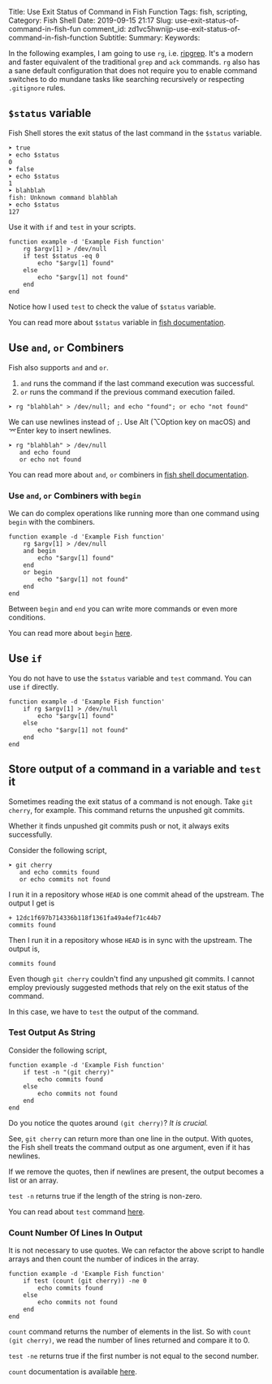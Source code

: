 Title: Use Exit Status of Command in Fish Function
Tags: fish, scripting,
Category: Fish Shell
Date: 2019-09-15 21:17
Slug: use-exit-status-of-command-in-fish-fun
comment_id: zd1vc5hwnijp-use-exit-status-of-command-in-fish-function
Subtitle:
Summary:
Keywords:

In the following examples, I am going to use `rg`, i.e. [ripgrep](https://github.com/BurntSushi/ripgrep). It's a modern and faster equivalent of the traditional `grep` and `ack` commands. `rg` also has a sane default configuration that does not require you to enable command switches to do mundane tasks like searching recursively or respecting `.gitignore` rules.

## `$status` variable

Fish Shell stores the exit status of the last command in the `$status` variable.

```fish
➤ true
➤ echo $status
0
➤ false
➤ echo $status
1
➤ blahblah
fish: Unknown command blahblah
➤ echo $status
127
```

Use it with `if` and `test` in your scripts.

```fish
function example -d 'Example Fish function'
    rg $argv[1] > /dev/null
    if test $status -eq 0
        echo "$argv[1] found"
    else
        echo "$argv[1] not found"
    end
end
```

Notice how I used `test` to check the value of `$status` variable.

You can read more about `$status` variable in [fish documentation](https://fishshell.com/docs/current/index.html#variables-status).

## Use `and`, `or` Combiners

Fish also supports `and` and `or`.

1. `and` runs the command if the last command execution was successful.
1. `or` runs the command if the previous command execution failed.

```fish
➤ rg "blahblah" > /dev/null; and echo "found"; or echo "not found"
```

We can use newlines instead of `;`. Use Alt (⌥Option key on macOS) and ⌤Enter key to insert newlines.

```fish
➤ rg "blahblah" > /dev/null
   and echo found
   or echo not found
```

You can read more about `and`, `or` combiners in [fish shell documentation](https://fishshell.com/docs/current/tutorial.html#tut_combiners).

### Use `and`, `or` Combiners with `begin`

We can do complex operations like running more than one command using `begin` with the combiners.

```fish
function example -d 'Example Fish function'
    rg $argv[1] > /dev/null
    and begin
        echo "$argv[1] found"
    end
    or begin
        echo "$argv[1] not found"
    end
end
```

Between `begin` and `end` you can write more commands or even more conditions.

You can read more about `begin` [here](https://fishshell.com/docs/current/commands.html#begin).

## Use `if`

You do not have to use the `$status` variable and `test` command. You can use `if` directly.

```fish
function example -d 'Example Fish function'
    if rg $argv[1] > /dev/null
        echo "$argv[1] found"
    else
        echo "$argv[1] not found"
    end
end
```

## Store output of a command in a variable and `test` it

Sometimes reading the exit status of a command is not enough. Take `git cherry`, for example. This command returns the unpushed git commits.

Whether it finds unpushed git commits push or not, it always exits successfully.

Consider the following script,

```fish
➤ git cherry
   and echo commits found
   or echo commits not found
```

I run it in a repository whose `HEAD` is one commit ahead of the upstream. The output I get is

```fish
+ 12dc1f697b714336b118f1361fa49a4ef71c44b7
commits found
```

Then I run it in a repository whose `HEAD` is in sync with the upstream. The output is,

```fish
commits found
```

Even though `git cherry` couldn't find any unpushed git commits. I cannot employ previously suggested methods that rely on the exit status of the command.

In this case, we have to `test` the output of the command.

### Test Output As String

Consider the following script,

```fish
function example -d 'Example Fish function'
    if test -n "(git cherry)"
        echo commits found
    else
        echo commits not found
    end
end
```

Do you notice the quotes around `(git cherry)`? _It is crucial._

See, `git cherry` can return more than one line in the output. With quotes, the Fish shell treats the command output as one argument, even if it has newlines.

If we remove the quotes, then if newlines are present, the output becomes a list or an array.

`test -n` returns true if the length of the string is non-zero.

You can read about `test` command [here](https://fishshell.com/docs/current/commands.html#test).

### Count Number Of Lines In Output

It is not necessary to use quotes. We can refactor the above script to handle arrays and then count the number of indices in the array.

```fish
function example -d 'Example Fish function'
    if test (count (git cherry)) -ne 0
        echo commits found
    else
        echo commits not found
    end
end
```

`count` command returns the number of elements in the list. So with `count (git cherry)`, we read the number of lines returned and compare it to 0.

`test -ne` returns true if the first number is not equal to the second number.

`count` documentation is available [here](https://fishshell.com/docs/current/commands.html#count).
